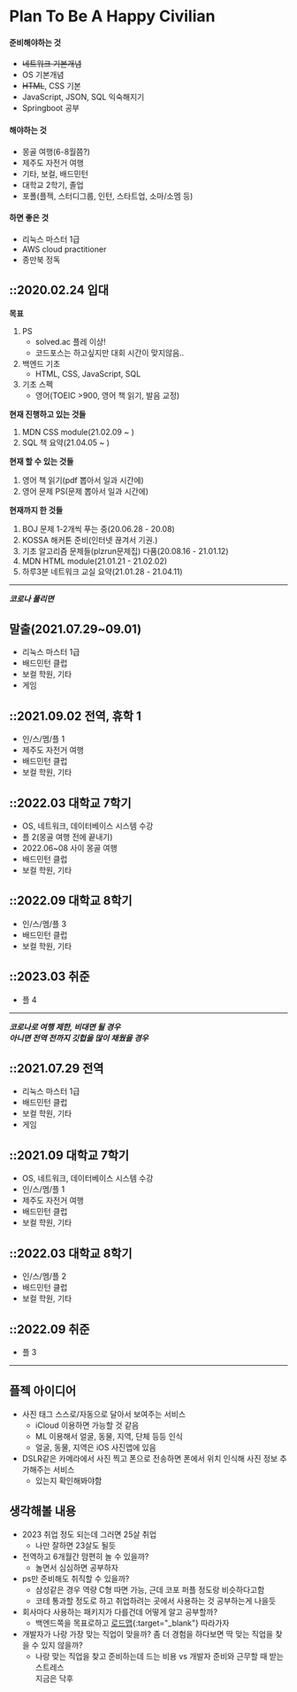 # Plan To Be A Happy Civilian

#### 준비해야하는 것
- ~~네트워크 기본개념~~
- OS 기본개념
- ~~HTML~~, CSS 기본
- JavaScript, JSON, SQL 익숙해지기
- Springboot 공부

#### 해야하는 것
- 몽골 여행(6-8월쯤?)
- 제주도 자전거 여행
- 기타, 보컬, 배드민턴
- 대학교 2학기, 졸업
- 포폴(플젝, 스터디그룹, 인턴, 스타트업, 소마/소멤 등)

#### 하면 좋은 것
- 리눅스 마스터 1급
- AWS cloud practitioner
- 종만북 정독

## ::2020.02.24 입대
**목표**
1. PS
	- solved.ac 플레 이상!  
	- 코드포스는 하고싶지만 대회 시간이 맞지않음..  
2. 백엔드 기초
	- HTML, CSS, JavaScript, SQL
3. 기초 스펙
	- 영어(TOEIC >900, 영어 책 읽기, 발음 교정)

**현재 진행하고 있는 것들**
1. MDN CSS module(21.02.09 ~ )
2. SQL 책 요약(21.04.05 ~ )

**현재 할 수 있는 것들**
1. 영어 책 읽기(pdf 뽑아서 일과 시간에)
2. 영어 문제 PS(문제 뽑아서 일과 시간에)

**현재까지 한 것들**
1. BOJ 문제 1-2개씩 푸는 중(20.06.28 - 20.08)
2. KOSSA 해커톤 준비(인터넷 끊겨서 기권.)
3. 기초 알고리즘 문제들(plzrun문제집) 다품(20.08.16 - 21.01.12)
4. MDN HTML module(21.01.21 - 21.02.02)
5. 하루3분 네트워크 교실 요약(21.01.28 - 21.04.11)

---
**_코로나 풀리면_**

## 말출(2021.07.29~09.01)
- 리눅스 마스터 1급
- 배드민턴 클럽
- 보컬 학원, 기타
- 게임

## ::2021.09.02 전역, 휴학 1
- 인/스/멤/플 1
- 제주도 자전거 여행
- 배드민턴 클럽
- 보컬 학원, 기타

## ::2022.03 대학교 7학기
- OS, 네트워크, 데이터베이스 시스템 수강
- 플 2(몽골 여행 전에 끝내기)
- 2022.06~08 사이 몽골 여행
- 배드민턴 클럽
- 보컬 학원, 기타

## ::2022.09 대학교 8학기
- 인/스/멤/플 3
- 배드민턴 클럽
- 보컬 학원, 기타

## ::2023.03 취준
- 플 4

---
**_코로나로 여행 제한, 비대면 될 경우_**  
**_아니면 전역 전까지 깃헙을 많이 채웠을 경우_**

## ::2021.07.29 전역
- 리눅스 마스터 1급
- 배드민턴 클럽
- 보컬 학원, 기타
- 게임

## ::2021.09 대학교 7학기
- OS, 네트워크, 데이터베이스 시스템 수강
- 인/스/멤/플 1
- 제주도 자전거 여행
- 배드민턴 클럽
- 보컬 학원, 기타

## ::2022.03 대학교 8학기
- 인/스/멤/플 2
- 배드민턴 클럽
- 보컬 학원, 기타

## ::2022.09 취준
- 플 3

---

## 플젝 아이디어
- 사진 태그 스스로/자동으로 달아서 보여주는 서비스
	- iCloud 이용하면 가능할 것 같음
	- ML 이용해서 얼굴, 동물, 지역, 단체 등등 인식
	- 얼굴, 동물, 지역은 iOS 사진앱에 있음
- DSLR같은 카메라에서 사진 찍고 폰으로 전송하면 폰에서 위치 인식해 사진 정보 추가해주는 서비스
	- 있는지 확인해봐야함

## 생각해볼 내용
- 2023 취업 정도 되는데 그러면 25살 취업
	- 나만 잘하면 23살도 될듯
- 전역하고 6개월간 맘편히 놀 수 있을까?
	- 놀면서 심심하면 공부하자
- ps만 준비해도 취직할 수 있을까?
	- 삼성같은 경우 역량 C형 따면 가능, 근데 코포 퍼플 정도랑 비슷하다고함
	- 코테 통과할 정도로 하고 취업하려는 곳에서 사용하는 것 공부하는게 나을듯
- 회사마다 사용하는 패키지가 다를건데 어떻게 알고 공부할까?
	- 백엔드쪽을 목표로하고 [로드맵](https://github.com/kamranahmedse/developer-roadmap/blob/master/img/backend.png?year-2021-2){:target="_blank"} 따라가자
- 개발자가 나랑 가장 맞는 직업이 맞을까? 좀 더 경험을 하다보면 딱 맞는 직업을 찾을 수 있지 않을까?
	- 나랑 맞는 직업을 찾고 준비하는데 드는 비용 vs 개발자 준비와 근무할 때 받는 스트레스  
	지금은 닥후
